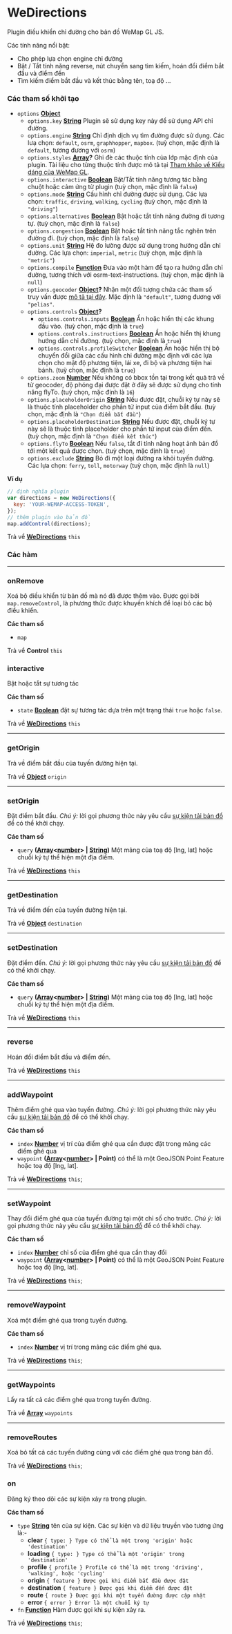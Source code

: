 # WeDirections

Plugin điều khiển chỉ đường cho bản đồ WeMap GL JS.  

Các tính năng nổi bật:  

- Cho phép lựa chọn engine chỉ đường
- Bật / Tắt tính năng reverse, nút chuyển sang tìm kiếm, hoán đổi điểm bắt đầu và điểm đến
- Tìm kiếm điểm bắt đầu và kết thúc bằng tên, toạ độ ...

### Các tham số khởi tạo

-   `options` **[Object](https://developer.mozilla.org/docs/Web/JavaScript/Reference/Global_Objects/Object)** 
    - `options.key` **[String](https://developer.mozilla.org/docs/Web/JavaScript/Reference/Global_Objects/String)** Plugin sẽ sử dụng key này để sử dụng API chỉ đường.
    - `options.engine` **[String](https://developer.mozilla.org/docs/Web/JavaScript/Reference/Global_Objects/String)** Chỉ định dịch vụ tìm đường được sử dụng. Các lưạ chọn: `default`, `osrm`, `graphhopper`, `mapbox`. (tuỳ chọn, mặc định là `default`, tương đương với `osrm`)
    -   `options.styles` **[Array](https://developer.mozilla.org/docs/Web/JavaScript/Reference/Global_Objects/Array)?** Ghi đè các thuộc tính của lớp mặc định của plugin. Tài liệu cho từng thuộc tính được mô tả tại [Tham khảo về Kiểu dáng của WeMap GL](#).
    -   `options.interactive` **[Boolean](https://developer.mozilla.org/docs/Web/JavaScript/Reference/Global_Objects/Boolean)** Bật/Tắt tính năng tương tác bằng chuột hoặc cảm ứng từ plugin (tuỳ chọn, mặc định là `false`)
    -   `options.mode` **[String](https://developer.mozilla.org/docs/Web/JavaScript/Reference/Global_Objects/String)** Cấu hình chỉ đường được sử dụng. Các lựa chọn: `traffic`, `driving`, `walking`, `cycling` (tuỳ chọn, mặc định là `"driving"`)
    -   `options.alternatives` **[Boolean](https://developer.mozilla.org/docs/Web/JavaScript/Reference/Global_Objects/Boolean)** Bật hoặc tắt tính năng đường đi tương tự. (tuỳ chọn, mặc định là `false`)
    -   `options.congestion` **[Boolean](https://developer.mozilla.org/docs/Web/JavaScript/Reference/Global_Objects/Boolean)** Bật hoặc tắt tính năng tắc nghẽn trên đường đi. (tuỳ chọn, mặc định là `false`)
    -   `options.unit` **[String](https://developer.mozilla.org/docs/Web/JavaScript/Reference/Global_Objects/String)** Hệ đo lường được sử dụng trong hướng dẫn chỉ đường. Các lựa chọn: `imperial`, `metric` (tuỳ chọn, mặc định là `"metric"`)
    -   `options.compile` **[Function](https://developer.mozilla.org/docs/Web/JavaScript/Reference/Statements/function)** Đưa vào một hàm để tạo ra hướng dẫn chỉ đường, tương thích với osrm-text-instructions. (tuỳ chọn, mặc định là `null`)
    -   `options.geocoder` **[Object](https://developer.mozilla.org/docs/Web/JavaScript/Reference/Global_Objects/Object)?** Nhận một đối tượng chứa các tham số truy vấn được [mô tả tại đây](https://www.mapbox.com/api-documentation/#search-for-places). Mặc định là `"default"`, tương đương với `"pelias"`.
    -   `options.controls` **[Object](https://developer.mozilla.org/docs/Web/JavaScript/Reference/Global_Objects/Object)?** 
        -   `options.controls.inputs` **[Boolean](https://developer.mozilla.org/docs/Web/JavaScript/Reference/Global_Objects/Boolean)** Ẩn hoặc hiển thị các khung đầu vào. (tuỳ chọn, mặc định là `true`)
        -   `options.controls.instructions` **[Boolean](https://developer.mozilla.org/docs/Web/JavaScript/Reference/Global_Objects/Boolean)** Ẩn hoặc hiển thị khung hướng dẫn chỉ đường. (tuỳ chọn, mặc định là `true`)
        -   `options.controls.profileSwitcher` **[Boolean](https://developer.mozilla.org/docs/Web/JavaScript/Reference/Global_Objects/Boolean)** Ẩn hoặc hiển thị bộ chuyển đổi giữa các cấu hình chỉ đường mặc định với các lựa chọn cho mật độ phương tiện, lái xe, đi bộ và phương tiện hai bánh. (tuỳ chọn, mặc định là `true`)
    -   `options.zoom` **[Number](https://developer.mozilla.org/docs/Web/JavaScript/Reference/Global_Objects/Number)** Nếu không có bbox tồn tại trong kết quả trả về từ geocoder, độ phóng đại được đặt ở đây sẽ được sử dụng cho tính năng flyTo. (tuỳ chọn, mặc định là `16`)
    -   `options.placeholderOrigin` **[String](https://developer.mozilla.org/docs/Web/JavaScript/Reference/Global_Objects/String)** Nếu được đặt, chuỗi ký tự này sẽ là thuộc tính placeholder cho phần tử input của điểm bắt đầu. (tuỳ chọn, mặc định là `"Chọn điểm bắt đầu"`)
    -   `options.placeholderDestination` **[String](https://developer.mozilla.org/docs/Web/JavaScript/Reference/Global_Objects/String)** Nếu được đặt, chuỗi ký tự này sẽ là thuộc tính placeholder cho phần tử input của điểm đến. (tuỳ chọn, mặc định là `"Chọn điểm kết thúc"`)
    -   `options.flyTo` **[Boolean](https://developer.mozilla.org/docs/Web/JavaScript/Reference/Global_Objects/Boolean)** Nếu `false`, tắt đi tính năng hoạt ảnh bản đồ tới một kết quả được chọn. (tuỳ chọn, mặc định là `true`)
    -   `options.exclude` **[String](https://developer.mozilla.org/docs/Web/JavaScript/Reference/Global_Objects/String)** Bỏ đi một loại đường ra khỏi tuyến đường. Các lựa chọn: `ferry`, `toll`, `motorway` (tuỳ chọn, mặc định là `null`)

**Ví dụ**

```javascript
// định nghĩa plugin
var directions = new WeDirections({
  key: 'YOUR-WEMAP-ACCESS-TOKEN',
});
// thêm plugin vào bản đồ
map.addControl(directions);
```

Trả về **[WeDirections](#wedirections)** `this`

### Các hàm
---

### onRemove

Xoá bộ điều khiển từ bản đồ mà nó đã được thêm vào. Được gọi bởi `map.removeControl`, là phương thức được khuyến khích để loại bỏ các bộ điều khiển.

**Các tham số**

-   `map`  

Trả về **Control** `this`

### interactive

Bật hoặc tắt sự tương tác

**Các tham số**

-   `state` **[Boolean](https://developer.mozilla.org/docs/Web/JavaScript/Reference/Global_Objects/Boolean)** đặt sự tương tác dựa trên một trạng thái `true` hoặc `false`.

Trả về **[WeDirections](#wedirections)** `this`

---

### getOrigin

Trả về điểm bắt đầu của tuyến đường hiện tại.

Trả về **[Object](https://developer.mozilla.org/docs/Web/JavaScript/Reference/Global_Objects/Object)** `origin`

---

### setOrigin

Đặt điểm bắt đầu. _Chú ý:_ lời gọi phương thức này yêu cầu [sự kiện tải bản đồ](#)
để có thể khởi chạy.

**Các tham số**

-   `query` **([Array](https://developer.mozilla.org/docs/Web/JavaScript/Reference/Global_Objects/Array)&lt;[number](https://developer.mozilla.org/docs/Web/JavaScript/Reference/Global_Objects/Number)> | [String](https://developer.mozilla.org/docs/Web/JavaScript/Reference/Global_Objects/String))** Một mảng của toạ độ [lng, lat] hoặc chuỗi ký tự thể hiện một địa điểm.

Trả về **[WeDirections](#wedirections)** `this`

---

### getDestination

Trả về điểm đến của tuyến đường hiện tại.

Trả về **[Object](https://developer.mozilla.org/docs/Web/JavaScript/Reference/Global_Objects/Object)** `destination`

---

### setDestination

Đặt điểm đến. _Chú ý:_ lời gọi phương thức này yêu cầu [sự kiện tải bản đồ](#)
để có thể khởi chạy.

**Các tham số**

-   `query` **([Array](https://developer.mozilla.org/docs/Web/JavaScript/Reference/Global_Objects/Array)&lt;[number](https://developer.mozilla.org/docs/Web/JavaScript/Reference/Global_Objects/Number)> | [String](https://developer.mozilla.org/docs/Web/JavaScript/Reference/Global_Objects/String))** Một mảng của toạ độ [lng, lat] hoặc chuỗi ký tự thể hiện một địa điểm.

Trả về **[WeDirections](#wedirections)** `this`


---

### reverse

Hoán đổi điểm bắt đầu và điểm đến.

Trả về **[WeDirections](#wedirections)** `this`


---

### addWaypoint

Thêm điểm ghé qua vào tuyến đường. _Chú ý:_ lời gọi phương thức này yêu cầu [sự kiện tải bản đồ](#)
để có thể khởi chạy.

**Các tham số**

-   `index` **[Number](https://developer.mozilla.org/docs/Web/JavaScript/Reference/Global_Objects/Number)** vị trí của điểm ghé qua cần được đặt trong mảng các điểm ghé qua
-   `waypoint` **([Array](https://developer.mozilla.org/docs/Web/JavaScript/Reference/Global_Objects/Array)&lt;[number](https://developer.mozilla.org/docs/Web/JavaScript/Reference/Global_Objects/Number)> | Point)**  có thể là một GeoJSON Point Feature hoặc toạ độ [lng, lat].

Trả về **[WeDirections](#wedirections)** `this`;


---

### setWaypoint

Thay đổi điểm ghé qua của tuyến đường tại một chỉ số cho trước. _Chú ý:_ lời gọi phương thức này yêu cầu [sự kiện tải bản đồ](#) để có thể khởi chạy.

**Các tham số**

-   `index` **[Number](https://developer.mozilla.org/docs/Web/JavaScript/Reference/Global_Objects/Number)** chỉ số của điểm ghé qua cần thay đổi
-   `waypoint` **([Array](https://developer.mozilla.org/docs/Web/JavaScript/Reference/Global_Objects/Array)&lt;[number](https://developer.mozilla.org/docs/Web/JavaScript/Reference/Global_Objects/Number)> | Point)** có thể là một GeoJSON Point Feature hoặc toạ độ [lng, lat].

Trả về **[WeDirections](#wedirections)** `this`;


---

### removeWaypoint

Xoá một điểm ghé qua trong tuyến đường.

**Các tham số**

-   `index` **[Number](https://developer.mozilla.org/docs/Web/JavaScript/Reference/Global_Objects/Number)** vị trí trong mảng các điểm ghé qua.

Trả về **[WeDirections](#wedirections)** `this`;


---

### getWaypoints

Lấy ra tất cả các điểm ghé qua trong tuyến đường.

Trả về **[Array](https://developer.mozilla.org/docs/Web/JavaScript/Reference/Global_Objects/Array)** `waypoints`


---

### removeRoutes

Xoá bỏ tất cả các tuyến đường cùng với các điểm ghé qua trong bản đồ.

Trả về **[WeDirections](#wedirections)** `this`;

### on

Đăng ký theo dõi các sự kiện xảy ra trong plugin.

**Các tham số**

-   `type` **[String](https://developer.mozilla.org/docs/Web/JavaScript/Reference/Global_Objects/String)** tên của sự kiện. Các sự kiện và dữ liệu truyền vào tương ứng là:-   
    -   **clear** `{ type: } Type có thể là một trong 'origin' hoặc 'destination'`
    -   **loading** `{ type: } Type có thể là một 'origin' trong 'destination'`
    -   **profile** `{ profile } Profile có thể là một trong 'driving', 'walking', hoặc 'cycling'`
    -   **origin** `{ feature } Được gọi khi điểm bắt đầu được đặt`
    -   **destination** `{ feature } Được gọi khi điểm đến được đặt`
    -   **route** `{ route } Được gọi khi một tuyến đường được cập nhật`
    -   **error** `{ error } Error là một chuỗi ký tự`
-   `fn` **[Function](https://developer.mozilla.org/docs/Web/JavaScript/Reference/Statements/function)** Hàm được gọi khi sự kiện xảy ra.

Trả về **[WeDirections](#wedirections)** `this`;
